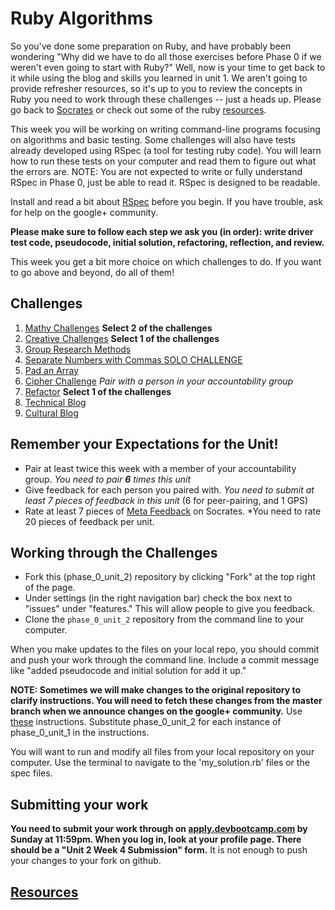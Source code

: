# Ruby Algorithms

So you've done some preparation on Ruby, and have probably been wondering "Why did we have to do all those exercises before Phase 0 if we weren't even going to start with Ruby?" Well, now is your time to get back to it while using the blog and skills you learned in unit 1. We aren't going to provide refresher resources, so it's up to you to review the concepts in Ruby you need to work through these challenges -- just a heads up. Please go back to [Socrates](https://socrates.devbootcamp.com/exercises) or check out some of the ruby [resources](https://github.com/Devbootcamp/phase_0_handbook/blob/master/resources.md). 

This week you will be working on writing command-line programs focusing on algorithms and basic testing. Some challenges will also have tests already developed using RSpec (a tool for testing ruby code). You will learn how to run these tests on your computer and read them to figure out what the errors are. NOTE: You are not expected to write or fully understand RSpec in Phase 0, just be able to read it. RSpec is designed to be readable. 

Install and read a bit about [RSpec](http://code.tutsplus.com/tutorials/ruby-for-newbies-testing-with-rspec--net-21297) before you begin. If you have trouble, ask for help on the google+ community.

**Please make sure to follow each step we ask you (in order): write driver test code, pseudocode, initial solution, refactoring, reflection, and review.** 

This week you get a bit more choice on which challenges to do. If you want to go above and beyond, do all of them!

## Challenges
1. [Mathy Challenges](1-mathy-ruby-intro) **Select 2 of the challenges**
2. [Creative Challenges](2-creative) **Select 1 of the challenges**
3. [Group Research Methods](3-group-research-methods)
4. [Separate Numbers with Commas SOLO CHALLENGE](4-nums-commas-solo-challenge)
5. [Pad an Array](5-pad-array)
6. [Cipher Challenge](6-cipher-challenge) *Pair with a person in your accountability group*
7. [Refactor](7-refactor) **Select 1 of the challenges**
8. [Technical Blog](8-technical-blog.md)
9. [Cultural Blog](9-cultural-blog.md)

## Remember your Expectations for the Unit!
- Pair at least twice this week with a member of your accountability group.  *You need to pair **6** times this unit*
- Give feedback for each person you paired with. *You need to submit at least 7 pieces of feedback in this unit* (6 for peer-pairing, and 1 GPS)
- Rate at least 7 pieces of [Meta Feedback](https://socrates.devbootcamp.com/feedback) on Socrates. *You need to rate 20 pieces of feedback per unit.

## Working through the Challenges
- Fork this (phase_0_unit_2) repository by clicking "Fork" at the top right of the page. 
- Under settings (in the right navigation bar) check the box next to "issues" under "features." This will allow people
  to give you feedback.
- Clone the `phase_0_unit_2` repository from the command line to your computer.

When you make updates to the files on your local repo, you should commit and push your work through the command line. Include a commit message like "added pseudocode and initial solution for add it up."

**NOTE: Sometimes we will make changes to the original repository to clarify instructions. You will need to fetch these changes from the master branch when we announce changes on the google+ community.** Use [these](https://github.com/Devbootcamp/phase_0_handbook/blob/master/fetching-changes.md) instructions. Substitute phase_0_unit_2 for each instance of phase_0_unit_1 in the instructions.

You will want to run and modify all files from your local repository on your computer. Use the terminal to navigate to the 'my_solution.rb' files or the spec files. 

## Submitting your work

**You need to submit your work through on [apply.devbootcamp.com](http://apply.devbootcamp.com) by Sunday at 11:59pm. When you log in, look at your profile page. There should be a "Unit 2 Week 4 Submission" form.** It is not enough to push your changes to your fork on github.


## [Resources](https://github.com/Devbootcamp/phase_0_handbook/blob/master/resources.md)

